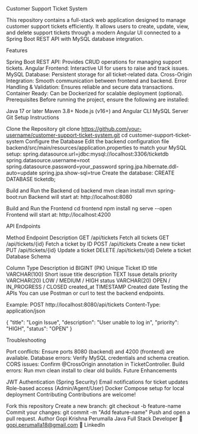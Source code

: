 Customer Support Ticket System

This repository contains a full-stack web application designed to manage customer support tickets efficiently.
It allows users to create, update, view, and delete support tickets through a modern Angular UI connected to a Spring Boot REST API with MySQL database integration.

Features

Spring Boot REST API: Provides CRUD operations for managing support tickets.
Angular Frontend: Interactive UI for users to raise and track issues.
MySQL Database: Persistent storage for all ticket-related data.
Cross-Origin Integration: Smooth communication between frontend and backend.
Error Handling & Validation: Ensures reliable and secure data transactions.
Container Ready: Can be Dockerized for scalable deployment (optional).
Prerequisites Before running the project, ensure the following are installed:

Java 17 or later
Maven 3.8+
Node.js (v16+) and Angular CLI
MySQL Server
Git
Setup Instructions

Clone the Repository
git clone https://github.com/your-username/customer-support-ticket-system.git
cd customer-support-ticket-system
Configure the Database Edit the backend configuration file backend/src/main/resources/application.properties to match your MySQL setup:
spring.datasource.url=jdbc:mysql://localhost:3306/ticketdb
spring.datasource.username=root
spring.datasource.password=your_password
spring.jpa.hibernate.ddl-auto=update
spring.jpa.show-sql=true
Create the database: CREATE DATABASE ticketdb;

Build and Run the Backend cd backend mvn clean install mvn spring-boot:run
Backend will start at: http://localhost:8080

Build and Run the Frontend cd frontend npm install ng serve --open
Frontend will start at: http://localhost:4200

API Endpoints

Method	Endpoint	Description
GET	/api/tickets	Fetch all tickets
GET	/api/tickets/{id}	Fetch a ticket by ID
POST	/api/tickets	Create a new ticket
PUT	/api/tickets/{id}	Update a ticket
DELETE	/api/tickets/{id}	Delete a ticket
Database Schema

Column	Type	Description
id	BIGINT (PK)	Unique Ticket ID
title	VARCHAR(100)	Short issue title
description	TEXT	Issue details
priority	VARCHAR(20)	LOW / MEDIUM / HIGH
status	VARCHAR(20)	OPEN / IN_PROGRESS / CLOSED
created_at	TIMESTAMP	Created date
Testing the APIs You can use Postman or curl to test the backend endpoints.

Example: POST http://localhost:8080/api/tickets Content-Type: application/json

{ "title": "Login Issue", "description": "User unable to log in", "priority": "HIGH", "status": "OPEN" }

Troubleshooting

Port conflicts: Ensure ports 8080 (backend) and 4200 (frontend) are available.
Database errors: Verify MySQL credentials and schema creation.
CORS issues: Confirm @CrossOrigin annotation in TicketController.
Build errors: Run mvn clean install to clear old builds.
Future Enhancements

JWT Authentication (Spring Security)
Email notifications for ticket updates
Role-based access (Admin/Agent/User)
Docker Compose setup for local deployment
Contributing Contributions are welcome!

Fork this repository
Create a new branch: git checkout -b feature-name
Commit your changes: git commit -m "Add feature-name"
Push and open a pull request.
Author Gopi Krishna Perumalla Java Full Stack Developer
📧 gopi.perumalla18@gmail.com
🔗 LinkedIn
